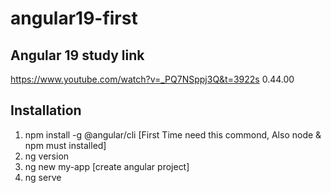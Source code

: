 # angular19-first
## Angular 19 study link
https://www.youtube.com/watch?v=_PQ7NSppj3Q&t=3922s
0.44.00

## Installation
1. npm install -g @angular/cli      [First Time need this commond, Also node & npm must installed]
2. ng version
3. ng new my-app  [create angular project]
4. ng serve
